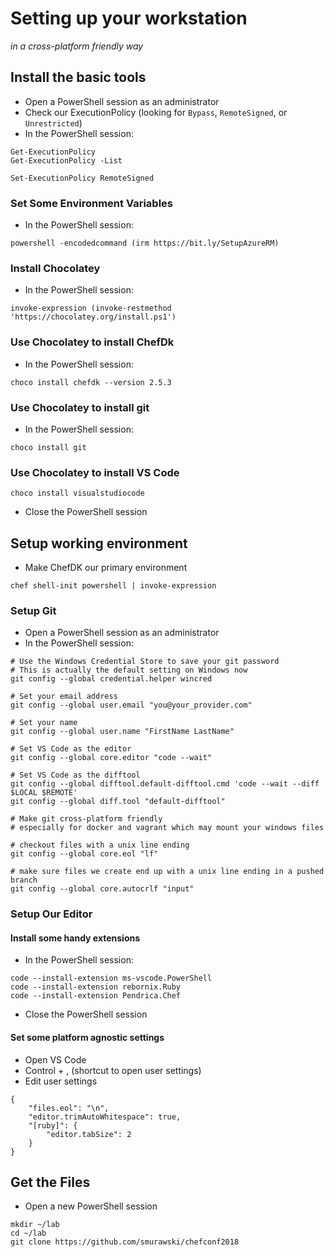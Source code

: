 # Setting up your workstation

*in a cross-platform friendly way*

## Install the basic tools

* Open a PowerShell session as an administrator
* Check our ExecutionPolicy (looking for `Bypass`, `RemoteSigned`, or `Unrestricted`)
* In the PowerShell session:

```
Get-ExecutionPolicy
Get-ExecutionPolicy -List

Set-ExecutionPolicy RemoteSigned
```

### Set Some Environment Variables

* In the PowerShell session:

```
powershell -encodedcommand (irm https://bit.ly/SetupAzureRM)
```

### Install Chocolatey

* In the PowerShell session:

```
invoke-expression (invoke-restmethod 'https://chocolatey.org/install.ps1')
```

### Use Chocolatey to install ChefDk

* In the PowerShell session:

```
choco install chefdk --version 2.5.3
```

### Use Chocolatey to install git

* In the PowerShell session:

```
choco install git
```

### Use Chocolatey to install VS Code

```
choco install visualstudiocode
```

* Close the PowerShell session

## Setup working environment

* Make ChefDK our primary environment

```
chef shell-init powershell | invoke-expression
```

### Setup Git

* Open a PowerShell session as an administrator
* In the PowerShell session:

```
# Use the Windows Credential Store to save your git password
# This is actually the default setting on Windows now
git config --global credential.helper wincred

# Set your email address
git config --global user.email "you@your_provider.com"

# Set your name
git config --global user.name "FirstName LastName"

# Set VS Code as the editor
git config --global core.editor "code --wait"

# Set VS Code as the difftool
git config --global difftool.default-difftool.cmd 'code --wait --diff $LOCAL $REMOTE'
git config --global diff.tool "default-difftool"

# Make git cross-platform friendly 
# especially for docker and vagrant which may mount your windows files

# checkout files with a unix line ending 
git config --global core.eol "lf"

# make sure files we create end up with a unix line ending in a pushed branch
git config --global core.autocrlf "input"
```

### Setup Our Editor

#### Install some handy extensions

* In the PowerShell session:

```
code --install-extension ms-vscode.PowerShell
code --install-extension rebornix.Ruby
code --install-extension Pendrica.Chef
```

* Close the PowerShell session

#### Set some platform agnostic settings

* Open VS Code
* Control + , (shortcut to open user settings)
* Edit user settings

```
{
    "files.eol": "\n",
    "editor.trimAutoWhitespace": true,
    "[ruby]": {
        "editor.tabSize": 2
    }
}
```

## Get the Files

* Open a new PowerShell session

```
mkdir ~/lab
cd ~/lab
git clone https://github.com/smurawski/chefconf2018
```